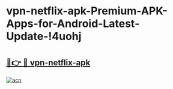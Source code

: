 # vpn-netflix-apk-Premium-APK-Apps-for-Android-Latest-Update-!4uohj

# <h2><a href="https://3q47u0.esa.edu.pl?title=vpn-netflix-apk&ref=4uohj">🔗👉 🔴 vpn-netflix-apk</a></h2>

[![acn](https://github.com/user-attachments/assets/0f9c940e-d8b0-45ae-aac7-cd30a18b3e1c)](https://3q47u0.esa.edu.pl?title=vpn-netflix-apk&ref=4uohj)

